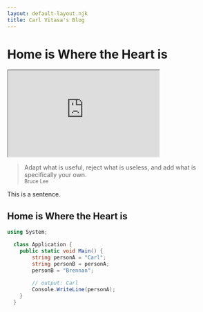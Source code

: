 ```yaml
---
layout: default-layout.njk
title: Carl Vitasa's Blog
---
```


# Home is Where the Heart is

<div class="iframe-container">
<iframe style="width: 350px; height: 200px; scrolling="no"; src="https://editor.p5js.org/CarlVitasa/embed/oG7PAiEe3"></iframe>
</div>

> Adapt what is useful, reject what is useless, and add what is specifically your own.
> <br> <small>Bruce Lee</small>

This is a sentence.

## Home is Where the Heart is

```csharp
using System;

  class Application {
    public static void Main() {
		string personA = "Carl";
		string personB = personA;
		personB = "Brennan";
		
        // output: Carl
		Console.WriteLine(personA); 
	}
  }
```